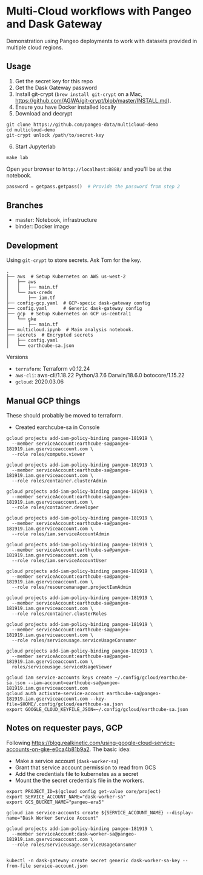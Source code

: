 # Multi-Cloud workflows with Pangeo and Dask Gateway

Demonstration using Pangeo deployments to work with datasets provided in
multiple cloud regions.

## Usage

1. Get the secret key for this repo
2. Get the Dask Gateway password
3. Install git-crypt (`brew install git-crypt` on a Mac, https://github.com/AGWA/git-crypt/blob/master/INSTALL.md).
4. Ensure you have Docker installed locally
5. Download and decrypt

```
git clone https://github.com/pangeo-data/multicloud-demo
cd multicloud-demo
git-crypt unlock /path/to/secret-key
```

6. Start Jupyterlab

```
make lab
```

Open your browser to `http://localhost:8888/` and you'll be at the notebook.



```python
password = getpass.getpass()  # Provide the password from step 2
```

## Branches

* master: Notebook, infrastructure
* binder: Docker image

## Development

Using `git-crypt` to store secrets. Ask Tom for the key.

```
.
├── aws  # Setup Kubernetes on AWS us-west-2
│   ├── aws
│   │   ├── main.tf
│   └── aws-creds
│       ├── iam.tf
├── config-gcp.yaml  # GCP-specic dask-gateway config
├── config.yaml      # Generic dask-gateway config
├── gcp  # Setup Kubernetes on GCP us-central1
│   └── gke
│       ├── main.tf
├── multicloud.ipynb  # Main analysis notebook.
├── secrets  # Encrypted secrets
│   ├── config.yaml
│   └── earthcube-sa.json
```


Versions

* `terraform`: Terraform v0.12.24
* `aws-cli`: aws-cli/1.18.22 Python/3.7.6 Darwin/18.6.0 botocore/1.15.22
* `gcloud`: 2020.03.06


## Manual GCP things

These should probably be moved to terraform.

* Created earchcube-sa in Console

```
gcloud projects add-iam-policy-binding pangeo-181919 \
  --member serviceAccount:earthcube-sa@pangeo-181919.iam.gserviceaccount.com \
  --role roles/compute.viewer

gcloud projects add-iam-policy-binding pangeo-181919 \
  --member serviceAccount:earthcube-sa@pangeo-181919.iam.gserviceaccount.com \
  --role roles/container.clusterAdmin

gcloud projects add-iam-policy-binding pangeo-181919 \
  --member serviceAccount:earthcube-sa@pangeo-181919.iam.gserviceaccount.com \
  --role roles/container.developer

gcloud projects add-iam-policy-binding pangeo-181919 \
  --member serviceAccount:earthcube-sa@pangeo-181919.iam.gserviceaccount.com \
  --role roles/iam.serviceAccountAdmin

gcloud projects add-iam-policy-binding pangeo-181919 \
  --member serviceAccount:earthcube-sa@pangeo-181919.iam.gserviceaccount.com \
  --role roles/iam.serviceAccountUser

gcloud projects add-iam-policy-binding pangeo-181919 \
  --member serviceAccount:earthcube-sa@pangeo-181919.iam.gserviceaccount.com \
  --role roles/resourcemanager.projectIamAdmin

gcloud projects add-iam-policy-binding pangeo-181919 \
  --member serviceAccount:earthcube-sa@pangeo-181919.iam.gserviceaccount.com \
  --role roles/container.clusterRoles

gcloud projects add-iam-policy-binding pangeo-181919 \
  --member serviceAccount:earthcube-sa@pangeo-181919.iam.gserviceaccount.com \
  --role roles/serviceusage.serviceUsageConsumer

gcloud projects add-iam-policy-binding pangeo-181919 \
  --member serviceAccount:earthcube-sa@pangeo-181919.iam.gserviceaccount.com \
  roles/serviceusage.serviceUsageViewer

gcloud iam service-accounts keys create ~/.config/gcloud/earthcube-sa.json --iam-account=earthcube-sa@pangeo-181919.iam.gserviceaccount.com
gcloud auth activate-service-account earthcube-sa@pangeo-181919.iam.gserviceaccount.com --key-file=$HOME/.config/gcloud/earthcube-sa.json
export GOOGLE_CLOUD_KEYFILE_JSON=~/.config/gcloud/earthcube-sa.json
```

## Notes on requester pays, GCP

Following https://blog.realkinetic.com/using-google-cloud-service-accounts-on-gke-e0ca4b81b9a2.
The basic idea:

* Make a service account (`dask-worker-sa`)
* Grant that service account permission to read from GCS
* Add the credentials file to kubernetes as a secret
* Mount the the secret credentials file in the workers.


```
export PROJECT_ID=$(gcloud config get-value core/project)
export SERVICE_ACCOUNT_NAME="dask-worker-sa"
export GCS_BUCKET_NAME="pangeo-era5"

gcloud iam service-accounts create ${SERVICE_ACCOUNT_NAME} --display-name="Dask Worker Service Account"

gcloud projects add-iam-policy-binding pangeo-181919 \
  --member serviceAccount:dask-worker-sa@pangeo-181919.iam.gserviceaccount.com \
  --role roles/serviceusage.serviceUsageConsumer


kubectl -n dask-gateway create secret generic dask-worker-sa-key --from-file service-account.json
```
